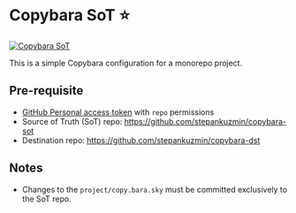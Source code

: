 # Copybara SoT ⭐️

[![Copybara SoT](https://github.com/stepankuzmin/copybara-sot/actions/workflows/copybara.yml/badge.svg)](https://github.com/stepankuzmin/copybara-sot/actions/workflows/copybara.yml)

This is a simple Copybara configuration for a monorepo project.

## Pre-requisite

- [GitHub Personal access token](https://github.com/settings/tokens) with `repo` permissions
- Source of Truth (SoT) repo: https://github.com/stepankuzmin/copybara-sot
- Destination repo: https://github.com/stepankuzmin/copybara-dst

## Notes

- Changes to the `project/copy.bara.sky` must be committed exclusively to the SoT repo.
